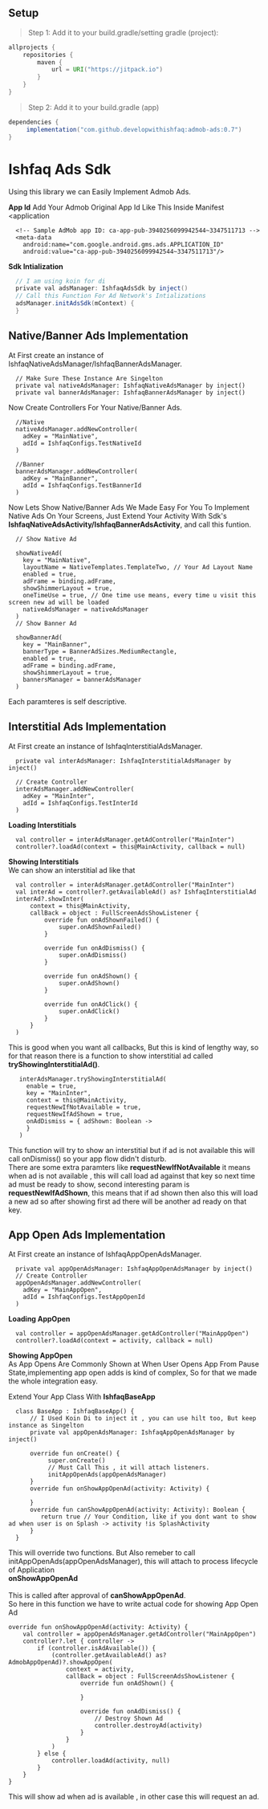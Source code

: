 ## Setup
> Step 1: Add it to your build.gradle/setting gradle (project):
```gradle
allprojects {
    repositories {
        maven {
            url = URI("https://jitpack.io")
        }
    }
}
```
> Step 2: Add it to your build.gradle (app)

```gradle
dependencies {
     implementation("com.github.developwithishfaq:admob-ads:0.7")
}
```

# Ishfaq Ads Sdk
Using this library we can Easily Implement Admob Ads.

**App Id**
Add Your Admob Original App Id Like This Inside Manifest <application 
```
  <!-- Sample AdMob app ID: ca-app-pub-3940256099942544~3347511713 -->
  <meta-data
    android:name="com.google.android.gms.ads.APPLICATION_ID"
    android:value="ca-app-pub-3940256099942544~3347511713"/>
```


**Sdk Intialization**
```gradle
  // I am using koin for di
  private val adsManager: IshfaqAdsSdk by inject()
  // Call this Function For Ad Network's Intializations
  adsManager.initAdsSdk(mContext) {
  }
```
## Native/Banner Ads Implementation
At First create an instance of IshfaqNativeAdsManager/IshfaqBannerAdsManager.
```
  // Make Sure These Instance Are Singelton
  private val nativeAdsManager: IshfaqNativeAdsManager by inject()
  private val bannerAdsManager: IshfaqBannerAdsManager by inject()
```
Now Create Controllers For Your Native/Banner Ads.
```
  //Native
  nativeAdsManager.addNewController(
    adKey = "MainNative",
    adId = IshfaqConfigs.TestNativeId
  )

  //Banner
  bannerAdsManager.addNewController(
    adKey = "MainBanner",
    adId = IshfaqConfigs.TestBannerId
  )
```
Now Lets Show Native/Banner Ads
We Made Easy For You To Implement Native Ads On Your Screens, Just Extend Your Activity With Sdk's **IshfaqNativeAdsActivity/IshfaqBannerAdsActivity**, and call this funtion.

```
  // Show Native Ad

  showNativeAd(
    key = "MainNative",
    layoutName = NativeTemplates.TemplateTwo, // Your Ad Layout Name 
    enabled = true,
    adFrame = binding.adFrame,
    showShimmerLayout = true,
    oneTimeUse = true, // One time use means, every time u visit this screen new ad will be loaded
    nativeAdsManager = nativeAdsManager
  )
  // Show Banner Ad 

  showBannerAd(
    key = "MainBanner",
    bannerType = BannerAdSizes.MediumRectangle,
    enabled = true,
    adFrame = binding.adFrame,
    showShimmerLayout = true,
    bannersManager = bannerAdsManager
  )
```
Each paramteres is self descriptive.

## Interstitial Ads Implementation
At First create an instance of IshfaqInterstitialAdsManager.
```
  private val interAdsManager: IshfaqInterstitialAdsManager by inject()

  // Create Controller
  interAdsManager.addNewController(
    adKey = "MainInter",
    adId = IshfaqConfigs.TestInterId
  )
```
**Loading Interstitials**
```
  val controller = interAdsManager.getAdController("MainInter")
  controller?.loadAd(context = this@MainActivity, callback = null)
```
**Showing Interstitials**<br>
We can show an interstitial ad like that
```
  val controller = interAdsManager.getAdController("MainInter")
  val interAd = controller?.getAvailableAd() as? IshfaqInterstitialAd
  interAd?.showInter(
      context = this@MainActivity,
      callBack = object : FullScreenAdsShowListener {
          override fun onAdShownFailed() {
              super.onAdShownFailed()
          }

          override fun onAdDismiss() {
              super.onAdDismiss()
          }

          override fun onAdShown() {
              super.onAdShown()
          }

          override fun onAdClick() {
              super.onAdClick()
          }
      }
  )
```
This is good when you want all callbacks, But this is kind of lengthy way, so for that reason there
is a function to show interstitial ad called **tryShowingInterstitialAd()**.
```
   interAdsManager.tryShowingInterstitialAd(
     enable = true,
     key = "MainInter",
     context = this@MainActivity,
     requestNewIfNotAvailable = true,
     requestNewIfAdShown = true,     
     onAdDismiss = { adShown: Boolean ->
     }
   )
```
This function will try to show an interstitial but if ad is not available this will call onDismiss() so your app flow 
didn't disturb.<br>
There are some extra paramters like **requestNewIfNotAvailable** it means when ad is not available , this will call load ad
against that key so next time ad must be ready to show, second interesting param is **requestNewIfAdShown**, this means 
that if ad shown then also this will load a new ad so after showing first ad there will be another ad ready on that key.
## App Open Ads Implementation
At First create an instance of IshfaqAppOpenAdsManager.
```
  private val appOpenAdsManager: IshfaqAppOpenAdsManager by inject()
  // Create Controller
  appOpenAdsManager.addNewController(
    adKey = "MainAppOpen",
    adId = IshfaqConfigs.TestAppOpenId
  )
```
**Loading AppOpen**
```
  val controller = appOpenAdsManager.getAdController("MainAppOpen")
  controller?.loadAd(context = activity, callback = null)
```
**Showing AppOpen**<br>
As App Opens Are Commonly Shown at When User Opens App From Pause State,implementing app open adds is kind of complex,
So for that we made the whole integration easy.

Extend Your App Class With **IshfaqBaseApp**
```
  class BaseApp : IshfaqBaseApp() {
      // I Used Koin Di to inject it , you can use hilt too, But keep instance as Singelton
      private val appOpenAdsManager: IshfaqAppOpenAdsManager by inject()

      override fun onCreate() {
           super.onCreate()
           // Must Call This , it will attach listeners.
           initAppOpenAds(appOpenAdsManager)
      }
      override fun onShowAppOpenAd(activity: Activity) {

      }
      override fun canShowAppOpenAd(activity: Activity): Boolean {
         return true // Your Condition, like if you dont want to show ad when user is on Splash -> activity !is SplashActivity
      }  
  }
```
This will override two functions. But Also remeber to call initAppOpenAds(appOpenAdsManager), this will attach to process lifecycle of Application<br>
**onShowAppOpenAd**<br><br>
This is called after approval of **canShowAppOpenAd**.<br>
So here in this function we have to write actual code for showing App Open Ad

```
override fun onShowAppOpenAd(activity: Activity) {
    val controller = appOpenAdsManager.getAdController("MainAppOpen")
    controller?.let { controller ->
        if (controller.isAdAvailable()) {
            (controller.getAvailableAd() as? AdmobAppOpenAd)?.showAppOpen(
                context = activity,
                callBack = object : FullScreenAdsShowListener {
                    override fun onAdShown() {

                    }

                    override fun onAdDismiss() {
                        // Destroy Shown Ad
                        controller.destroyAd(activity)
                    }
                }
            )
        } else {
            controller.loadAd(activity, null)
        }
    }
}
```
This will show ad when ad is available , in other case this will request an ad.



